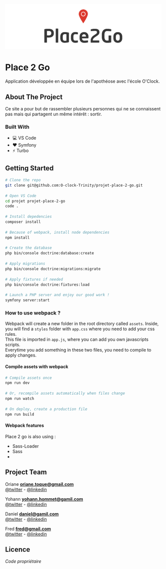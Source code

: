 <!-- PROJECT SHIELDS -->
<!--
*** This template uses markdown "reference style" links for readability.
*** Reference links are enclosed in brackets [ ] instead of parentheses ( ).
*** See the bottom of this document for the declaration of the reference variables
*** for contributors-url, forks-url, etc. This is an optional, concise syntax you may use.
*** https://www.markdownguide.org/basic-syntax/#reference-style-links
-->

<!--
<div align=center>
[![Contributors][contributors-shield]][contributors-url] [![Forks][forks-shield]][forks-url] [![Stargazers][stars-shield]][stars-url] [![Issues][issues-shield]][issues-url] ![GitHub closed pull requests](https://img.shields.io/github/issues-pr-closed-raw/O-clock-Trinity/projet-place-2-go?style=flat-square)
</div>
-->
[![Product Name Screen Shot][product-screenshot]](https://example.com)

# Place 2 Go

Application développée en équipe lors de l'apothéose avec l'école O'Clock.

<!-- ABOUT THE PROJECT -->
## About The Project

Ce site a pour but de rassembler plusieurs personnes qui ne se connaissent pas mais qui partagent un même intérêt : sortir.

### Built With

* 💻 VS Code
* ❤ Symfony
* ⚡ Turbo

<!-- USAGE EXAMPLES -->
## Getting Started

```bash
# Clone the repo
git clone git@github.com:O-clock-Trinity/projet-place-2-go.git

# Open VS Code
cd projet projet-place-2-go
code .

# Install depedencies
composer install

# Because of webpack, install node dependencies
npm install

# Create the database
php bin/console doctrine:database:create

# Apply migrations
php bin/console doctrine:migrations:migrate

# Apply fixtures if needed
php bin/console doctrine:fixtures:load

# Launch a PHP server and enjoy our good work !
symfony server:start

```

### How to use webpack ?

Webpack will create a new folder in the root directory called `assets`.
Inside, you will find a `styles` folder with `app.css` where you need to add your css rules.  
This file is imported in `app.js`, where you can add you own javascripts scripts.  
Everytime you add something in these two files, you need to compile to apply changes.

#### Compile assets with webpack

```bash
# Compile assets once
npm run dev

# Or, recompile assets automatically when files change
npm run watch

# On deploy, create a production file
npm run build
```

#### Webpack features

Place 2 go is also using :

* Sass-Loader
* Sass
* 

<!-- CONTACT -->
## Project Team

Oriane **oriane.toque@gmail.com**  
[@twitter](https://twitter.com/xxx) - [@linkedin](https://www.linkedin.com/in/xxx/)

Yohann **yohann.hommet@gamil.com**  
[@twitter](https://twitter.com/YoH_DevBack) - [@linkedin](https://www.linkedin.com/in/yohann-hommet/)

Daniel **daniel@gamil.com**  
[@twitter](https://twitter.com/xxx) - [@linkedin](https://www.linkedin.com/in/xxx/)

Fred **fred@gmail.com**  
[@twitter](https://twitter.com/xxx) - [@linkedin](https://www.linkedin.com/in/xxx/)

## Licence

_Code propriétaire_

<!-- MARKDOWN LINKS & IMAGES -->
<!-- https://www.markdownguide.org/basic-syntax/#reference-style-links -->

[contributors-shield]: https://img.shields.io/github/contributors/O-clock-Trinity/projet-place-2-go?style=flat-square

[contributors-url]: https://github.com/O-clock-Trinity/projet-place-2-go/graphs/contributors

[forks-shield]: https://img.shields.io/github/forks/O-clock-Trinity/projet-place-2-go?style=flat-square

[forks-url]: https://github.com/O-clock-Trinity/projet-place-2-go/network/members

[stars-shield]: https://img.shields.io/github/stars/O-clock-Trinity/projet-place-2-go?style=flat-square

[stars-url]: https://github.com/O-clock-Trinity/projet-place-2-go/stargazers

[issues-shield]: https://img.shields.io/github/issues/O-clock-Trinity/projet-place-2-go?style=flat-square

[issues-url]: https://github.com/O-clock-Trinity/projet-place-2-go/issues

[linkedin-shield]: https://img.shields.io/badge/-LinkedIn-black.svg?style=flat-square&logo=linkedin&colorB=555

[product-screenshot]: public/img/logo_readme.png
